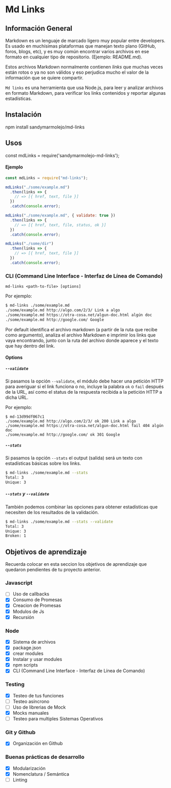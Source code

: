 # Md Links

## Información General
Markdown es un lenguaje de marcado
ligero muy popular entre developers. Es usado en muchísimas plataformas que
manejan texto plano (GitHub, foros, blogs, etc), y es muy común
encontrar varios archivos en ese formato en cualquier tipo de repositorio. 
(Ejemplo: README.md).

Estos archivos Markdown normalmente contienen _links_ que
muchas veces están rotos o ya no son válidos y eso perjudica mucho el valor de
la información que se quiere compartir.

`Md links` es una herramienta que usa Node.js, para leer y analizar archivos en formato Markdown, para verificar los links contenidos y reportar algunas estadísticas.

## Instalación

npm install sandymarmolejo/md-links

## Usos

const mdLinks = require('sandymarmolejo-md-links');

#### Ejemplo

```js
const mdLinks = require("md-links");

mdLinks("./some/example.md")
  .then(links => {
    // => [{ href, text, file }]
  })
  .catch(console.error);

mdLinks("./some/example.md", { validate: true })
  .then(links => {
    // => [{ href, text, file, status, ok }]
  })
  .catch(console.error);

mdLinks("./some/dir")
  .then(links => {
    // => [{ href, text, file }]
  })
  .catch(console.error);
```


### CLI (Command Line Interface - Interfaz de Línea de Comando)


`md-links <path-to-file> [options]`

Por ejemplo:

```sh
$ md-links ./some/example.md
./some/example.md http://algo.com/2/3/ Link a algo
./some/example.md https://otra-cosa.net/algun-doc.html algún doc
./some/example.md http://google.com/ Google
```

Por default identifica el archivo markdown (a partir de la ruta que recibe como
argumento), analiza el archivo Markdown e imprimir los links que vaya
encontrando, junto con la ruta del archivo donde aparece y el texto
que hay dentro del link.

#### Options

##### `--validate`

Si pasamos la opción `--validate`, el módulo debe hacer una petición HTTP para
averiguar si el link funciona o no, incluye la palabra `ok` o `fail` después de
la URL, así como el status de la respuesta recibida a la petición HTTP a dicha
URL.

Por ejemplo:

```sh13d99df067c1
$ md-13d99df067c1
./some/example.md http://algo.com/2/3/ ok 200 Link a algo
./some/example.md https://otra-cosa.net/algun-doc.html fail 404 algún doc
./some/example.md http://google.com/ ok 301 Google
```

##### `--stats`

Si pasamos la opción `--stats` el output (salida) será un texto con estadísticas
básicas sobre los links.

```sh
$ md-links ./some/example.md --stats
Total: 3
Unique: 3
```
##### `--stats` y `--validate`

También podemos combinar las opciones para obtener estadísticas que
necesiten de los resultados de la validación.

```sh
$ md-links ./some/example.md --stats --validate
Total: 3
Unique: 3
Broken: 1
```


## Objetivos de aprendizaje

Recuerda colocar en esta seccion los objetivos de aprendizaje que quedaron 
pendientes de tu proyecto anterior.

### Javascript
- [ ] Uso de callbacks
- [X] Consumo de Promesas
- [X] Creacion de Promesas
- [X] Modulos de Js
- [X] Recursión

### Node
- [X] Sistema de archivos
- [X] package.json
- [X] crear modules
- [X] Instalar y usar modules
- [X] npm scripts
- [X] CLI (Command Line Interface - Interfaz de Línea de Comando)

### Testing
- [X] Testeo de tus funciones
- [ ] Testeo asíncrono
- [ ] Uso de librerias de Mock
- [X] Mocks manuales
- [ ] Testeo para multiples Sistemas Operativos

### Git y Github
- [X] Organización en Github

### Buenas prácticas de desarrollo
- [X] Modularización
- [X] Nomenclatura / Semántica
- [ ] Linting
